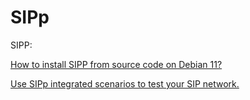 # SIPp

SIPP:

[How to install SIPP from source code on Debian 11?](https://github.com/behram-x/SIPp_installation_configuration/wiki/How%E2%80%90to%E2%80%90install%E2%80%90SIPP%E2%80%90from%E2%80%90source%E2%80%90code%E2%80%90on%E2%80%90Debian%E2%80%9011)


[Use SIPp integrated scenarios to test your SIP network.](https://github.com/behram-x/SIPp_installation_configuration/wiki/Use%E2%80%90SIPp%E2%80%90integrated%E2%80%90scenarios%E2%80%90to%E2%80%90test%E2%80%90your%E2%80%90SIP%E2%80%90network)
